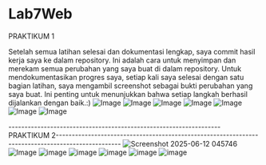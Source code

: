 # Lab7Web

PRAKTIKUM 1

Setelah semua latihan selesai dan dokumentasi lengkap, saya commit hasil kerja saya ke dalam repository. Ini adalah cara untuk menyimpan dan merekam semua perubahan yang saya buat di dalam repository. Untuk mendokumentasikan progres saya, setiap kali saya selesai dengan satu bagian latihan, saya mengambil screenshot sebagai bukti perubahan yang saya buat. Ini penting untuk menunjukkan bahwa setiap langkah berhasil dijalankan dengan baik.:)
![Image](https://github.com/user-attachments/assets/60de252d-f3e5-49c0-8687-b0b7633c4a45)
![Image](https://github.com/user-attachments/assets/213c2197-52cc-4dc3-aad5-44ea1096ff0d)
![Image](https://github.com/user-attachments/assets/c20f7495-df79-4cdf-bca6-e119e11d2f77)
![Image](https://github.com/user-attachments/assets/117bc3f2-0c3e-4366-8742-17b771672a53)
![Image](https://github.com/user-attachments/assets/86c3d566-faa4-40c8-ba48-a2c38d3c7aef)
![Image](https://github.com/user-attachments/assets/51d5cc77-b65c-47b7-bd2a-ef59760e9c95)
![Image](https://github.com/user-attachments/assets/f5c4bbf7-898d-4fd6-bde1-74d389ce1ea4)

------------------------------------------------------------------PRAKTIKUM 2--------------------------------------------------------------------------------------------------
![Screenshot 2025-06-12 045746](https://github.com/user-attachments/assets/9d3ab04c-0f27-4c2d-bf47-f43d3ec5cb79)
![Image](https://github.com/user-attachments/assets/bdedabea-46b9-4a09-9dc6-049e28ca19b7)
![image](https://github.com/user-attachments/assets/c4941d15-2cdb-46af-abff-d795995857a8)
![image](https://github.com/user-attachments/assets/c3e0bf21-f992-4f3d-8628-02139c393d8e)
![image](https://github.com/user-attachments/assets/2a8bbf81-148b-47d7-850f-43d2799804cb)
![image](https://github.com/user-attachments/assets/e57d903f-c858-4b56-8cde-3f11be3963f7)
![image](https://github.com/user-attachments/assets/7d04bf62-b70c-4867-beea-3c334c8447da)




